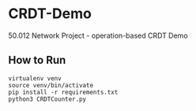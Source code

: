 # CRDT-Demo

50.012 Network Project - operation-based CRDT Demo

## How to Run

```:bash
virtualenv venv
source venv/bin/activate
pip install -r requirements.txt
python3 CRDTCounter.py
```
